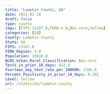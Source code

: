```yaml
---
title: "Lumpkin County, GA"
date: 2021-02-18
draft: false
type: county
tags: [FIPS:13187.0,FEMA:4.0,Non-core,Yellow]
categories: [GA]
County: Lumpkin County
State: GA
FIPS: 13187.0
FEMA_Region: 4.0
Population: 33610.0
NCHS_Urban_Rural_Classification: Non-core
Tests_in_prior_14_days: 452.0
Fourteen_day_test_rate_per_100000: 1345.0
Percent_Positivity_in_prior_14_days: 0.102
Level: Yellow
url: /states/GA/lumpkin-county
---
```



